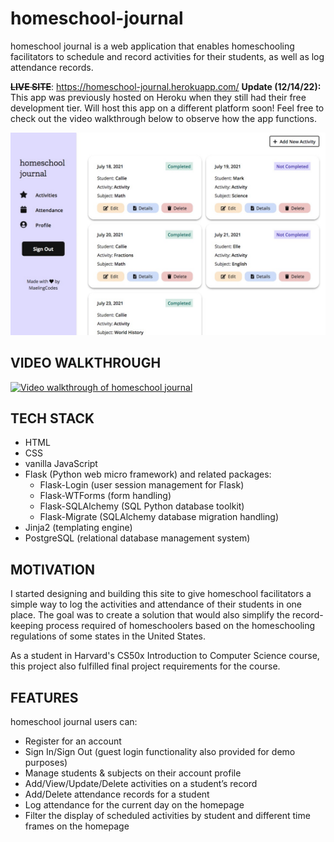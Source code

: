 # homeschool-journal

homeschool journal is a web application that enables homeschooling facilitators to schedule and record activities for their students, as well as log attendance records. 

~~**LIVE SITE**~~:  https://homeschool-journal.herokuapp.com/ 
**Update (12/14/22):** This app was previously hosted on Heroku when they still had their free development tier. Will host this app on a different platform soon! Feel free to check out the video walkthrough below to observe how the app functions.

![Homeschool Journal Homepage Screenshot](./project_notes/project_clips/7.21.21-display-activities-homepage-desktop.jpg)

## VIDEO WALKTHROUGH
[![Video walkthrough of homeschool journal](https://img.youtube.com/vi/l0pji_ye6c4/0.jpg)](https://www.youtube.com/watch?v=l0pji_ye6c4)

## TECH STACK
- HTML
- CSS
- vanilla JavaScript
- Flask (Python web micro framework) and related packages:
    - Flask-Login (user session management for Flask)
    - Flask-WTForms (form handling)
    - Flask-SQLAlchemy (SQL Python database toolkit)
    - Flask-Migrate (SQLAlchemy database migration handling)
- Jinja2 (templating engine) 
- PostgreSQL (relational database management system)

## MOTIVATION
I started designing and building this site to give homeschool facilitators a simple way to log the activities and attendance of their students in one place. The goal was to create a solution that would also simplify the record-keeping process required of homeschoolers based on the homeschooling regulations of some states in the United States.

As a student in Harvard's CS50x Introduction to Computer Science course, this project also fulfilled final project requirements for the course. 

## FEATURES
homeschool journal users can:
- Register for an account
- Sign In/Sign Out (guest login functionality also provided for demo purposes)
- Manage students & subjects on their account profile
- Add/View/Update/Delete activities on a student’s record
- Add/Delete attendance records for a student
- Log attendance for the current day on the homepage
- Filter the display of scheduled activities by student and different time frames on the homepage

